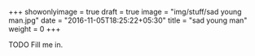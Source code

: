 +++
showonlyimage = true
draft = true
image = "img/stuff/sad young man.jpg"
date = "2016-11-05T18:25:22+05:30"
title = "sad young man"
weight = 0
+++

TODO Fill me in.

